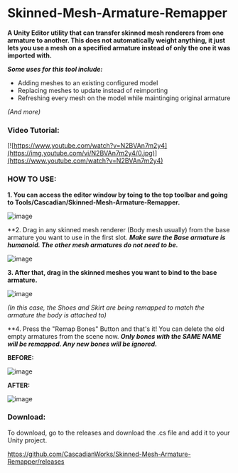 # Skinned-Mesh-Armature-Remapper
**A Unity Editor utility that can transfer skinned mesh renderers from one armature to another. 
This does not automatically weight anything, it just lets you use a mesh on a specified armature instead of only the one it was imported with.**

***Some uses for this tool include:***
- Adding meshes to an existing configured model
- Replacing meshes to update instead of reimporting
- Refreshing every mesh on the model while maintinging original armature

*(And more)*

### Video Tutorial:

[![https://www.youtube.com/watch?v=N2BVAn7m2y4](https://img.youtube.com/vi/N2BVAn7m2y4/0.jpg)](https://www.youtube.com/watch?v=N2BVAn7m2y4)

### HOW TO USE:
**1. You can access the editor window by toing to the top toolbar and going to Tools/Cascadian/Skinned-Mesh-Armature-Remapper.**

![image](https://user-images.githubusercontent.com/90723146/138570521-a9e0e431-d6f8-456c-a9e0-1439e369c71d.png)

**2. Drag in any skinned mesh renderer (Body mesh usually) from the base armature you want to use in the first slot. ***Make sure the Base armature is humanoid. The other mesh armatures do not need to be.***

![image](https://user-images.githubusercontent.com/90723146/138570540-46d97e76-2f1f-485a-bdb8-c6738298bacb.png)

**3. After that, drag in the skinned meshes you want to bind to the base armature.**

![image](https://user-images.githubusercontent.com/90723146/138570556-e541b9b6-cc01-4f53-a383-1a4bb899e21d.png)

*(In this case, the Shoes and Skirt are being remapped to match the armature the body is attached to)*

**4. Press the "Remap Bones" Button and that's it! You can delete the old empty armatures from the scene now. ***Only bones with the SAME NAME will be remapped. Any new bones will be ignored.***

**BEFORE:**

![image](https://user-images.githubusercontent.com/90723146/138570569-d66afa7d-7e5e-48ef-b035-261811935743.png)

**AFTER:**

![image](https://user-images.githubusercontent.com/90723146/138570575-f82bccfa-2a1b-4766-8208-2723c2c29663.png)

### **Download**:
To download, go to the releases and download the .cs file and add it to your Unity project.

https://github.com/CascadianWorks/Skinned-Mesh-Armature-Remapper/releases
